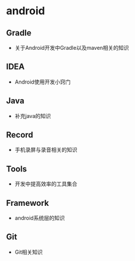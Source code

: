 # android

## Gradle

* 关于Android开发中Gradle以及maven相关的知识

## IDEA

* Android使用开发小窍门

## Java

* 补充java的知识

## Record

* 手机录屏与录音相关的知识  

## Tools

* 开发中提高效率的工具集合

## Framework

* android系统层的知识

## Git
* Git相关知识



